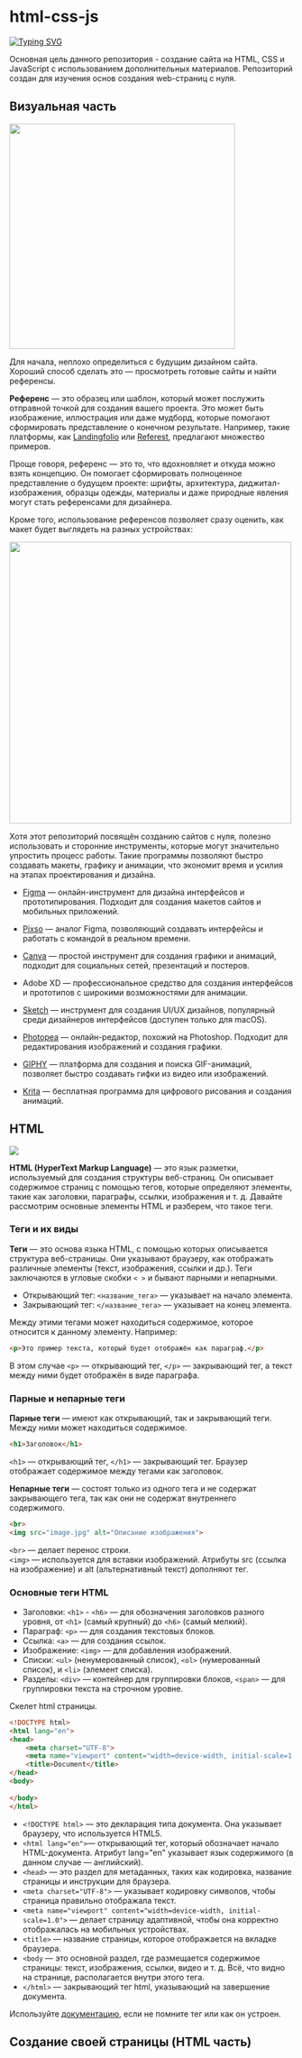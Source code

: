 # html-css-js

[![Typing SVG](https://readme-typing-svg.herokuapp.com?font=Fira+Code&pause=1000&color=47B859&width=435&separator=%40&lines=%3Cp%3E+my+first+project+%3C%2Fp%3E%40style+%7Bcolor%3A+green;+height%3A+5px%7D%40var+num+%3D+5;%40%3Ch1%3E+What+are+they+saying%3F+%F0%9F%98%B6+%3C%2Fh1%3E)](https://git.io/typing-svg)

Основная цель данного репозитория - создание сайта на HTML, CSS и JavaScript с использованием дополнительных материалов. Репозиторий создан для изучения основ создания web-страниц с нуля.

## Визуальная часть

<img src="https://github.com/TeachKait20/NoneCode/blob/main/for+blog/web-design.gif?raw=true" width="400">

Для начала, неплохо определиться с будущим дизайном сайта. Хороший способ сделать это — просмотреть готовые сайты и найти референсы.

**Референс** — это образец или шаблон, который может послужить отправной точкой для создания вашего проекта. Это может быть изображение, иллюстрация или даже мудборд, которые помогают сформировать представление о конечном результате. Например, такие платформы, как [Landingfolio](https://www.landingfolio.com/) или [Referest](https://referest.ru/), предлагают множество примеров.

Проще говоря, референс — это то, что вдохновляет и откуда можно взять концепцию. Он помогает сформировать полноценное представление о будущем проекте: шрифты, архитектура, диджитал-изображения, образцы одежды, материалы и даже природные явления могут стать референсами для дизайнера.

Кроме того, использование референсов позволяет сразу оценить, как макет будет выглядеть на разных устройствах:

<img src="https://github.com/TeachKait20/NoneCode/blob/main/for+blog/ref.jpg?raw=true" width="500">

Хотя этот репозиторий посвящён созданию сайтов с нуля, полезно использовать и сторонние инструменты, которые могут значительно упростить процесс работы. Такие программы позволяют быстро создавать макеты, графику и анимации, что экономит время и усилия на этапах проектирования и дизайна.

* [Figma](https://www.figma.com/) — онлайн-инструмент для дизайна интерфейсов и прототипирования. Подходит для создания макетов сайтов и мобильных приложений.

* [Pixso](https://pixso.net/ru/) — аналог Figma, позволяющий создавать интерфейсы и работать с командой в реальном времени.

* [Canva](https://www.canva.com/) — простой инструмент для создания графики и анимаций, подходит для социальных сетей, презентаций и постеров.

* Adobe XD — профессиональное средство для создания интерфейсов и прототипов с широкими возможностями для анимации.

* [Sketch](https://www.sketch.com/) — инструмент для создания UI/UX дизайнов, популярный среди дизайнеров интерфейсов (доступен только для macOS).

* [Photopea](https://www.photopea.com/) — онлайн-редактор, похожий на Photoshop. Подходит для редактирования изображений и создания графики.

* [GIPHY](https://giphy.com/) — платформа для создания и поиска GIF-анимаций, позволяет быстро создавать гифки из видео или изображений.

* [Krita](https://krita.org/en/) — бесплатная программа для цифрового рисования и создания анимаций.

## HTML

<img src="https://github.com/TeachKait20/NoneCode/blob/main/for+blog/html.gif?raw=true">

**HTML (HyperText Markup Language)** — это язык разметки, используемый для создания структуры веб-страниц. Он описывает содержимое страниц с помощью тегов, которые определяют элементы, такие как заголовки, параграфы, ссылки, изображения и т. д. Давайте рассмотрим основные элементы HTML и разберем, что такое теги.

### Теги и их виды

**Теги** — это основа языка HTML, с помощью которых описывается структура веб-страницы. Они указывают браузеру, как отображать различные элементы (текст, изображения, ссылки и др.). Теги заключаются в угловые скобки `< >` и бывают парными и непарными.
* Открывающий тег: `<название_тега>` — указывает на начало элемента.
* Закрывающий тег: `</название_тега>` — указывает на конец элемента.

Между этими тегами может находиться содержимое, которое относится к данному элементу. Например:
```html
<p>Это пример текста, который будет отображён как параграф.</p>
```
В этом случае `<p>` — открывающий тег, `</p>` — закрывающий тег, а текст между ними будет отображён в виде параграфа.

### Парные и непарные теги

**Парные теги** — имеют как открывающий, так и закрывающий теги. Между ними может находиться содержимое.
```html
<h1>Заголовок</h1>
```
`<h1>` — открывающий тег, `</h1>` — закрывающий тег. Браузер отображает содержимое между тегами как заголовок.

**Непарные теги** — состоят только из одного тега и не содержат закрывающего тега, так как они не содержат внутреннего содержимого.
```html
<br>
<img src="image.jpg" alt="Описание изображения">
```
`<br>` — делает перенос строки. <br>
`<img>` — используется для вставки изображений. Атрибуты src (ссылка на изображение) и alt (альтернативный текст) дополняют тег.

### Основные теги HTML
* Заголовки: `<h1>` - `<h6>` — для обозначения заголовков разного уровня, от `<h1>` (самый крупный) до `<h6>` (самый мелкий).
* Параграф: `<p>` — для создания текстовых блоков.
* Ссылка: `<a>` — для создания ссылок.
* Изображение: `<img>` — для добавления изображений.
* Списки: `<ul>` (ненумерованный список), `<ol>` (нумерованный список), и `<li>` (элемент списка).
* Разделы: `<div>` — контейнер для группировки блоков, `<span>` — для группировки текста на строчном уровне.

Скелет html страницы.
```html
<!DOCTYPE html>
<html lang="en">
<head>
    <meta charset="UTF-8">
    <meta name="viewport" content="width=device-width, initial-scale=1.0">
    <title>Document</title>
</head>
<body>
    
</body>
</html>
```

* `<!DOCTYPE html>` — это декларация типа документа. Она указывает браузеру, что используется HTML5.
* `<html lang="en">`— открывающий тег, который обозначает начало HTML-документа. Атрибут lang="en" указывает язык содержимого (в данном случае — английский).
* `<head>` — это раздел для метаданных, таких как кодировка, название страницы и инструкции для браузера.
* `<meta charset="UTF-8">` — указывает кодировку символов, чтобы страница правильно отображала текст.
* `<meta name="viewport" content="width=device-width, initial-scale=1.0">` — делает страницу адаптивной, чтобы она корректно отображалась на мобильных устройствах.
* `<title>` — название страницы, которое отображается на вкладке браузера.
* `<body` — это основной раздел, где размещается содержимое страницы: текст, изображения, ссылки, видео и т. д. Всё, что видно на странице, располагается внутри этого тега.
* `</html>` — закрывающий тег html, указывающий на завершение документа.

Используйте [документацию](https://htmlbook.ru/html), если не помните тег или как он устроен.

## Создание своей страницы (HTML часть)



